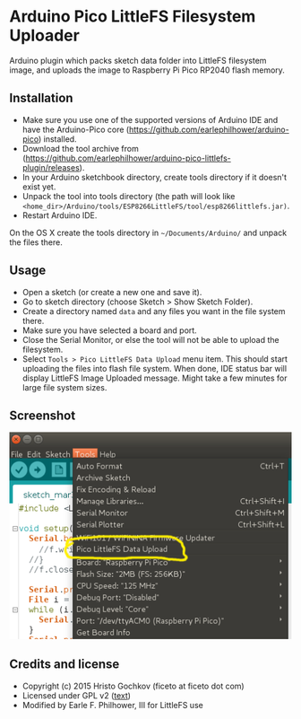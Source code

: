 # Arduino Pico LittleFS Filesystem Uploader

Arduino plugin which packs sketch data folder into LittleFS filesystem image,
and uploads the image to Raspberry Pi Pico RP2040 flash memory.
<br>

## Installation
- Make sure you use one of the supported versions of Arduino IDE and have the Arduino-Pico core (https://github.com/earlephilhower/arduino-pico) installed.
- Download the tool archive from (https://github.com/earlephilhower/arduino-pico-littlefs-plugin/releases).
- In your Arduino sketchbook directory, create tools directory if it doesn't exist yet.
- Unpack the tool into tools directory (the path will look like `<home_dir>/Arduino/tools/ESP8266LittleFS/tool/esp8266littlefs.jar)`.
- Restart Arduino IDE.

On the OS X create the tools directory in `~/Documents/Arduino/` and unpack the files there.

## Usage
- Open a sketch (or create a new one and save it).
- Go to sketch directory (choose Sketch > Show Sketch Folder).
- Create a directory named `data` and any files you want in the file system there.
- Make sure you have selected a board and port.
- Close the Serial Monitor, or else the tool will not be able to upload the filesystem.
- Select `Tools > Pico LittleFS Data Upload` menu item. This should start uploading the files into flash file system.
  When done, IDE status bar will display LittleFS Image Uploaded message. Might take a few minutes for large file system sizes.

## Screenshot
![Screenshot](screenshot2.png)

## Credits and license

- Copyright (c) 2015 Hristo Gochkov (ficeto at ficeto dot com)
- Licensed under GPL v2 ([text](LICENSE))
- Modified by Earle F. Philhower, III for LittleFS use
